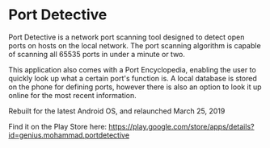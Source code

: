 # Port Detective

Port Detective is a network port scanning tool designed to detect open ports on hosts on the local network. The port scanning algorithm is capable of scanning all 65535 ports in under a minute or two.

This application also comes with a Port Encyclopedia, enabling the user to quickly look up what a certain port's function is. A local database is stored on the phone for defining ports, however there is also an option to look it up online for the most recent information.

Rebuilt for the latest Android OS, and relaunched March 25, 2019

Find it on the Play Store here: https://play.google.com/store/apps/details?id=genius.mohammad.portdetective
